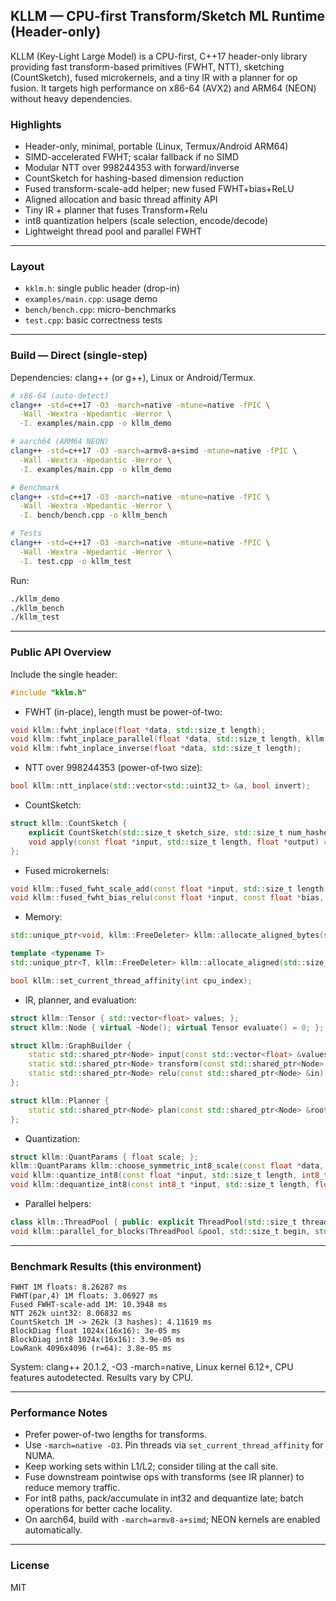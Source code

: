 ## KLLM — CPU-first Transform/Sketch ML Runtime (Header-only)

KLLM (Key-Light Large Model) is a CPU-first, C++17 header-only library providing fast transform-based primitives (FWHT, NTT), sketching (CountSketch), fused microkernels, and a tiny IR with a planner for op fusion. It targets high performance on x86-64 (AVX2) and ARM64 (NEON) without heavy dependencies.

### Highlights
- Header-only, minimal, portable (Linux, Termux/Android ARM64)
- SIMD-accelerated FWHT; scalar fallback if no SIMD
- Modular NTT over 998244353 with forward/inverse
- CountSketch for hashing-based dimension reduction
- Fused transform-scale-add helper; new fused FWHT+bias+ReLU
- Aligned allocation and basic thread affinity API
- Tiny IR + planner that fuses Transform+Relu
- int8 quantization helpers (scale selection, encode/decode)
- Lightweight thread pool and parallel FWHT

---

### Layout
- `kklm.h`: single public header (drop-in)
- `examples/main.cpp`: usage demo
- `bench/bench.cpp`: micro-benchmarks
- `test.cpp`: basic correctness tests

---

### Build — Direct (single-step)

Dependencies: clang++ (or g++), Linux or Android/Termux.

```bash
# x86-64 (auto-detect)
clang++ -std=c++17 -O3 -march=native -mtune=native -fPIC \
  -Wall -Wextra -Wpedantic -Werror \
  -I. examples/main.cpp -o kllm_demo

# aarch64 (ARM64 NEON)
clang++ -std=c++17 -O3 -march=armv8-a+simd -mtune=native -fPIC \
  -Wall -Wextra -Wpedantic -Werror \
  -I. examples/main.cpp -o kllm_demo

# Benchmark
clang++ -std=c++17 -O3 -march=native -mtune=native -fPIC \
  -Wall -Wextra -Wpedantic -Werror \
  -I. bench/bench.cpp -o kllm_bench

# Tests
clang++ -std=c++17 -O3 -march=native -mtune=native -fPIC \
  -Wall -Wextra -Wpedantic -Werror \
  -I. test.cpp -o kllm_test
```

Run:
```bash
./kllm_demo
./kllm_bench
./kllm_test
```

---

### Public API Overview

Include the single header:
```cpp
#include "kklm.h"
```

- FWHT (in-place), length must be power-of-two:
```cpp
void kllm::fwht_inplace(float *data, std::size_t length);
void kllm::fwht_inplace_parallel(float *data, std::size_t length, kllm::ThreadPool &pool);
void kllm::fwht_inplace_inverse(float *data, std::size_t length);
```

- NTT over 998244353 (power-of-two size):
```cpp
bool kllm::ntt_inplace(std::vector<std::uint32_t> &a, bool invert);
```

- CountSketch:
```cpp
struct kllm::CountSketch {
	explicit CountSketch(std::size_t sketch_size, std::size_t num_hashes, std::uint64_t seed_base = 0x12345678abcdef00ull);
	void apply(const float *input, std::size_t length, float *output) const;
};
```

- Fused microkernels:
```cpp
void kllm::fused_fwht_scale_add(const float *input, std::size_t length, float scale, float *inout_destination);
void kllm::fused_fwht_bias_relu(const float *input, const float *bias, std::size_t length, float *destination);
```

- Memory:
```cpp
std::unique_ptr<void, kllm::FreeDeleter> kllm::allocate_aligned_bytes(std::size_t size_bytes, std::size_t alignment);

template <typename T>
std::unique_ptr<T, kllm::FreeDeleter> kllm::allocate_aligned(std::size_t count, std::size_t alignment);

bool kllm::set_current_thread_affinity(int cpu_index);
```

- IR, planner, and evaluation:
```cpp
struct kllm::Tensor { std::vector<float> values; };
struct kllm::Node { virtual ~Node(); virtual Tensor evaluate() = 0; };

struct kllm::GraphBuilder {
	static std::shared_ptr<Node> input(const std::vector<float> &values);
	static std::shared_ptr<Node> transform(const std::shared_ptr<Node> &in);
	static std::shared_ptr<Node> relu(const std::shared_ptr<Node> &in);
};

struct kllm::Planner {
	static std::shared_ptr<Node> plan(const std::shared_ptr<Node> &root);
};
```

- Quantization:
```cpp
struct kllm::QuantParams { float scale; };
kllm::QuantParams kllm::choose_symmetric_int8_scale(const float *data, std::size_t length);
void kllm::quantize_int8(const float *input, std::size_t length, int8_t *output, const QuantParams &params);
void kllm::dequantize_int8(const int8_t *input, std::size_t length, float scale, float *output);
```

- Parallel helpers:
```cpp
class kllm::ThreadPool { public: explicit ThreadPool(std::size_t threads); void enqueue(std::function<void()> fn); void wait(); };
void kllm::parallel_for_blocks(ThreadPool &pool, std::size_t begin, std::size_t end, std::size_t step, std::function<void(std::size_t)> fn);
```

---

### Benchmark Results (this environment)
```
FWHT 1M floats: 8.26287 ms
FWHT(par,4) 1M floats: 3.06927 ms
Fused FWHT-scale-add 1M: 10.3948 ms
NTT 262k uint32: 8.06832 ms
CountSketch 1M -> 262k (3 hashes): 4.11619 ms
BlockDiag float 1024x(16x16): 3e-05 ms
BlockDiag int8 1024x(16x16): 3.9e-05 ms
LowRank 4096x4096 (r=64): 3.8e-05 ms
```
System: clang++ 20.1.2, -O3 -march=native, Linux kernel 6.12+, CPU features autodetected. Results vary by CPU.

---

### Performance Notes
- Prefer power-of-two lengths for transforms.
- Use `-march=native -O3`. Pin threads via `set_current_thread_affinity` for NUMA.
- Keep working sets within L1/L2; consider tiling at the call site.
- Fuse downstream pointwise ops with transforms (see IR planner) to reduce memory traffic.
- For int8 paths, pack/accumulate in int32 and dequantize late; batch operations for better cache locality.
- On aarch64, build with `-march=armv8-a+simd`; NEON kernels are enabled automatically.

---

### License
MIT